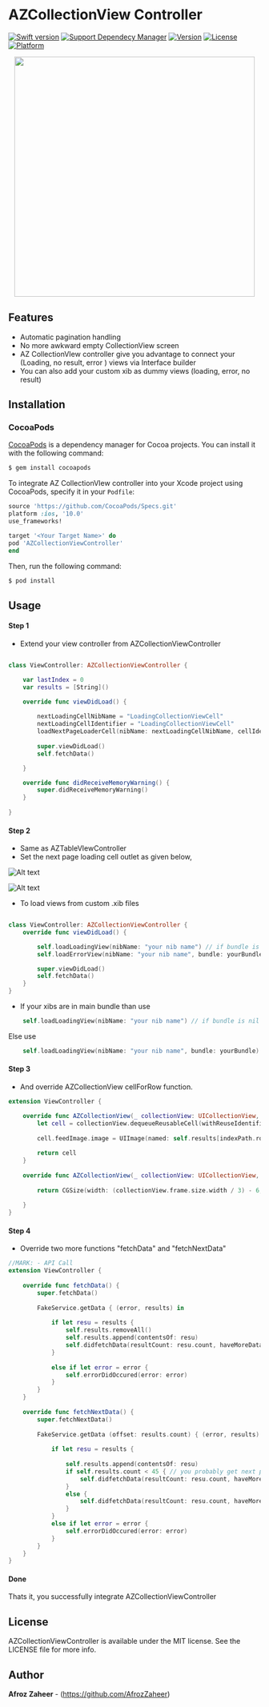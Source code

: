 # AZCollectionView Controller


[![Swift version](https://img.shields.io/badge/swift%20-4.0-orange.svg)](https://img.shields.io/badge/swift%20-4.0-orange.svg)
[![Support Dependecy Manager](https://img.shields.io/badge/support-CocoaPods-red.svg?style=flat.svg)](https://img.shields.io/badge/support-CocoaPods-red.svg?style=flat.svg)
[![Version](https://img.shields.io/cocoapods/v/AZTableView.svg?style=flat)](https://cocoapods.org/pods/AZTableView)
[![License](https://img.shields.io/badge/License-MIT-brightgreen.svg?style=flat.svg)](https://img.shields.io/badge/License-MIT-brightgreen.svg?style=flat.svg)
[![Platform](https://img.shields.io/badge/platform-ios-lightgrey.svg)](https://cocoapods.org/pods/AZTableView)

<!--<p align="center">-->
<!--<a href="http://i.imgur.com/ECtCAYk.gif">-->
<!--<img src="http://i.imgur.com/ECtCAYk.gif" height="450">-->
<!--</a>-->
<!--</p>-->

<p align="center">
    <a href="http://i.imgur.com/rqSA6jv.gif">
        <img src="http://i.imgur.com/rqSA6jv.gif" height="480">
    </a>
</p>


## Features

* Automatic pagination handling 
* No more awkward empty CollectionView screen
* AZ CollectionVIew controller give you advantage to connect your (Loading, no result, error ) views via Interface builder
* You can also add your custom xib as dummy views (loading, error, no result)

## Installation

### CocoaPods

[CocoaPods](http://cocoapods.org) is a dependency manager for Cocoa projects. You can install it with the following command:

```bash
$ gem install cocoapods
```


To integrate AZ CollectionVIew controller into your Xcode project using CocoaPods, specify it in your `Podfile`:

```ruby
source 'https://github.com/CocoaPods/Specs.git'
platform :ios, '10.0'
use_frameworks!

target '<Your Target Name>' do
pod 'AZCollectionViewController'
end
```

Then, run the following command:

```bash
$ pod install
```

## Usage

#### Step 1

* Extend your view controller from AZCollectionViewController
```swift 

class ViewController: AZCollectionViewController {

    var lastIndex = 0
    var results = [String]()

    override func viewDidLoad() {
    
        nextLoadingCellNibName = "LoadingCollectionViewCell"
        nextLoadingCellIdentifier = "LoadingCollectionViewCell"
        loadNextPageLoaderCell(nibName: nextLoadingCellNibName, cellIdentifier: nextLoadingCellIdentifier) // Only if you want personal NextPage loading cell
        
        super.viewDidLoad()
        self.fetchData()

    }

    override func didReceiveMemoryWarning() {
        super.didReceiveMemoryWarning()
    }
    
}

```

#### Step 2

* Same as AZTableVIewController
* Set the next page loading cell outlet as given below,

![Alt text](http://i.imgur.com/SWYNa2W.png "AZTableView-step2")

![Alt text](http://i.imgur.com/Zi9RKJ2.png "AZTableView-step2")

* To load views from custom .xib files 

```swift 

class ViewController: AZCollectionViewController {
    override func viewDidLoad() {

        self.loadLoadingView(nibName: "your nib name") // if bundle is nil
        self.loadErrorView(nibName: "your nib name", bundle: yourBundle) // if custom bundle

        super.viewDidLoad()
        self.fetchData()
    }
}
```
* If your xibs are in main bundle than use 
```swift 
    self.loadLoadingView(nibName: "your nib name") // if bundle is nil
```
Else use 
```swift 
    self.loadLoadingView(nibName: "your nib name", bundle: yourBundle)
```

#### Step 3 


* And override AZCollectionView cellForRow function.

```swift 
extension ViewController {

    override func AZCollectionView(_ collectionView: UICollectionView, cellForRowAt indexPath: IndexPath) -> UICollectionViewCell {
        let cell = collectionView.dequeueReusableCell(withReuseIdentifier: "cell", for: indexPath) as! TestCollectionViewCell
        
        cell.feedImage.image = UIImage(named: self.results[indexPath.row])
        
        return cell
    }
    
    override func AZCollectionView(_ collectionView: UICollectionView, heightForRowAt indexPath: IndexPath) -> CGSize {
    
        return CGSize(width: (collectionView.frame.size.width / 3) - 6, height: (collectionView.frame.size.width / 3) - 4)
        
    }
}


```
#### Step 4

* Override two more functions "fetchData" and "fetchNextData" 

```swift 
//MARK: - API Call
extension ViewController {
    
    override func fetchData() {
        super.fetchData()
        
        FakeService.getData { (error, results) in
           
            if let resu = results {
                self.results.removeAll()
                self.results.append(contentsOf: resu)
                self.didfetchData(resultCount: resu.count, haveMoreData: true)
            }
                
            else if let error = error {
                self.errorDidOccured(error: error)
            }
        }
    }
    
    override func fetchNextData() {
        super.fetchNextData()
        
        FakeService.getData (offset: results.count) { (error, results) in
            
            if let resu = results {
                
                self.results.append(contentsOf: resu)
                if self.results.count < 45 { // you probably get next page exist from service.
                    self.didfetchData(resultCount: resu.count, haveMoreData: true)
                }
                else {
                    self.didfetchData(resultCount: resu.count, haveMoreData: false)
                }
            }
            else if let error = error {
                self.errorDidOccured(error: error)
            }
        }
    }
}

```

#### Done
Thats it, you successfully integrate AZCollectionViewController


## License

AZCollectionViewController is available under the MIT license. See the LICENSE file for more info.

## Author

**Afroz Zaheer** - (https://github.com/AfrozZaheer)

